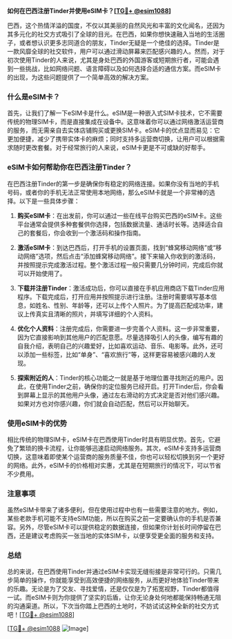**如何在巴西注册Tinder并使用eSIM卡？[[TG💪+ @esim1088](https://t.me/s/esim1088)]**

巴西，这个热情洋溢的国度，不仅以其美丽的自然风光和丰富的文化闻名，还因为其多元化的社交方式吸引了全球的目光。在巴西，如果你想快速融入当地的生活圈子，或者想认识更多志同道合的朋友，Tinder无疑是一个绝佳的选择。Tinder是一款风靡全球的社交软件，用户可以通过滑动屏幕来匹配感兴趣的人。然而，对于初次使用Tinder的人来说，尤其是身处巴西的外国游客或短期旅行者，可能会遇到一些挑战，比如网络问题、语言障碍以及如何选择合适的通信方案。而eSIM卡的出现，为这些问题提供了一个简单高效的解决方案。

### 什么是eSIM卡？

首先，让我们了解一下eSIM卡是什么。eSIM是一种嵌入式SIM卡技术，它不需要传统的物理SIM卡，而是直接集成在设备中。这意味着你可以通过网络激活运营商的服务，而无需亲自去实体店铺购买或更换SIM卡。eSIM卡的优点显而易见：它更加便捷，减少了携带实体卡的麻烦；同时支持多运营商切换，让用户可以根据需求随时更改套餐。对于经常旅行的人来说，eSIM卡更是不可或缺的好帮手。

### eSIM卡如何帮助你在巴西注册Tinder？

在巴西注册Tinder的第一步是确保你有稳定的网络连接。如果你没有当地的手机号码，或者你的手机无法正常使用本地网络，那么eSIM卡就是一个非常棒的选择。以下是一些具体步骤：

1. **购买eSIM卡**：在出发前，你可以通过一些在线平台购买巴西的eSIM卡。这些平台通常会提供多种套餐供你选择，包括数据流量、通话时长等。选择适合自己的套餐后，你会收到一个激活码和操作指南。

2. **激活eSIM卡**：到达巴西后，打开手机的设置页面，找到“蜂窝移动网络”或“移动网络”选项，然后点击“添加蜂窝移动网络”。接下来输入你收到的激活码，并按照提示完成激活过程。整个激活过程一般只需要几分钟时间，完成后你就可以开始使用了。

3. **下载并注册Tinder**：激活成功后，你可以直接在手机应用商店下载Tinder应用程序。下载完成后，打开应用并按照提示进行注册。注册时需要填写基本信息，如姓名、性别、年龄等，还可以上传个人照片。为了提高匹配成功率，建议上传真实且清晰的照片，并填写详细的个人资料。

4. **优化个人资料**：注册完成后，你需要进一步完善个人资料。这一步非常重要，因为它直接影响到其他用户的匹配意愿。尽量选择吸引人的头像，编写有趣的自我介绍，表明自己的兴趣爱好，比如喜欢运动、音乐、电影等。此外，还可以添加一些标签，比如“单身”、“喜欢旅行”等，这样更容易被感兴趣的人发现。

5. **探索附近的人**：Tinder的核心功能之一就是基于地理位置寻找附近的用户。因此，在使用Tinder之前，确保你的定位服务已经开启。打开Tinder后，你会看到屏幕上显示的其他用户头像，通过左右滑动的方式决定是否对他们感兴趣。如果对方也对你感兴趣，你们就会自动匹配，然后可以开始聊天。

### 使用eSIM卡的优势

相比传统的物理SIM卡，eSIM卡在巴西使用Tinder时具有明显优势。首先，它避免了繁琐的换卡流程，让你能够迅速启动网络服务。其次，eSIM卡支持多运营商切换，这意味着即使某个运营商的服务质量不佳，你也可以轻松切换到另一个更好的网络。此外，eSIM卡的价格相对实惠，尤其是在短期旅行的情况下，可以节省不少费用。

### 注意事项

虽然eSIM卡带来了诸多便利，但在使用过程中也有一些需要注意的地方。例如，某些老款手机可能不支持eSIM功能，所以在购买之前一定要确认你的手机是否兼容。另外，尽管eSIM卡可以提供稳定的数据连接，但如果你计划长时间停留在巴西，还是建议考虑购买一张当地的实体SIM卡，以便享受更全面的服务和支持。

### 总结

总的来说，在巴西使用Tinder并通过eSIM卡实现无缝衔接是非常可行的。只需几步简单的操作，你就能享受到高效便捷的网络服务，从而更好地体验Tinder带来的乐趣。无论是为了交友、寻找爱情，还是仅仅是为了拓宽视野，Tinder都值得一试。而eSIM卡则为你提供了坚实的后盾，让你无论身处何地都能保持畅通无阻的沟通渠道。所以，下次当你踏上巴西的土地时，不妨试试这种全新的社交方式吧！[[TG💪+ @esim1088](https://t.me/s/esim1088)]

[[TG💪+ @esim1088](https://t.me/s/esim1088) ![Image](https://i.postimg.cc/4NQfJmqS/Snipaste-2025-05-13-00-14-12.png)]
